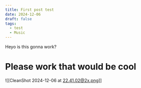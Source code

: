 ```yaml
---
title: First post test
date: 2024-12-06
draft: false
tags:
  - test
  - Music
---
```


Heyo is this gonna work?
# Please work that would be cool

![[CleanShot 2024-12-06 at 22.41.02@2x.png]]